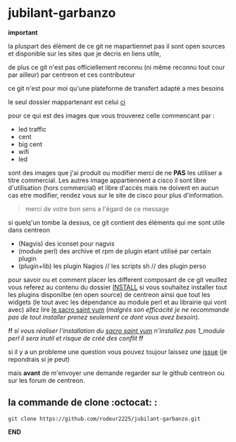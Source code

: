 # jubilant-garbanzo

__important__

la pluspart des élément de ce git ne mapartiennet pas il sont open sources et disponible sur les sites que je decris en liens utile,

de plus ce git n'est pas officiellement reconnu (ni même reconnu tout cour par ailleur) par centreon et ces contributeur 

ce git n'est pour moi qu'une plateforme de transfert adapté a mes besoins

le seul dossier mappartenant est celui [ci](https://github.com/rodeur2225/jubilant-garbanzo/tree/master/2_plugin%2Blib/2_other) 

pour ce qui est des images que vous trouverez celle commencant par :
+ led traffic
+ cent
+ big cent
+ wifi
+ led

sont des images que j'ai produit ou modifier merci de ne __PAS__ les utiliser a titre commercial.
Les autres image appartiennent a cisco il sont libre d'utilisation (hors commercial) et libre d'accés mais ne doivent en aucun cas etre modifier, rendez vous sur le site de cisco pour plus d'information.

> merci de votre bon sens a l'égard de ce message

si quelq'un tombe la dessus, ce git contient des éléments qui me sont utile dans centreon 

- (Nagvis) des iconset pour nagvis
- (module perl) des archive et rpm de plugin etant utilisé par certain plugin
- (plugin+lib) les plugin Nagios // les scripts sh // des plugin perso

pour savoir ou et comment placer les different composant de ce git veuillez vous referez au contenu du dossier [INSTALL](https://github.com/rodeur2225/jubilant-garbanzo/tree/master/INSTALL)
si vous souhaitez installer tout les plugins disponilbe (en open source) de centreon ainsi que tout les widgets 
  (le tout avec les dépendance au module perl et au librairie qui vont avec)
allez lire [le sacro saint yum](https://github.com/rodeur2225/jubilant-garbanzo/blob/master/le%20sacro%20saint%20yum) (_malgrés son efficacité je ne recommande pas de tout installer prenez seulement ce dont vous avez besoin_).

_**!!** si vous réaliser l'installation du [sacro saint yum](https://github.com/rodeur2225/jubilant-garbanzo/blob/master/le%20sacro%20saint%20yum) n'installez pas 1_module perl il sera inutil et risque de créé des conflit **!!**_

si il y a un probleme une question vous pouvez toujour laissez une [issue](https://github.com/rodeur2225/jubilant-garbanzo/issues) (je repondrais si je peut)

mais __avant__ de m'envoyer une demande regarder sur le github centreon ou sur les forum de centreon.
  
  ## la commande de clone :octocat: :
  
  ```Shell
  git clone https://github.com/rodeur2225/jubilant-garbanzo.git
  ```
__END__
